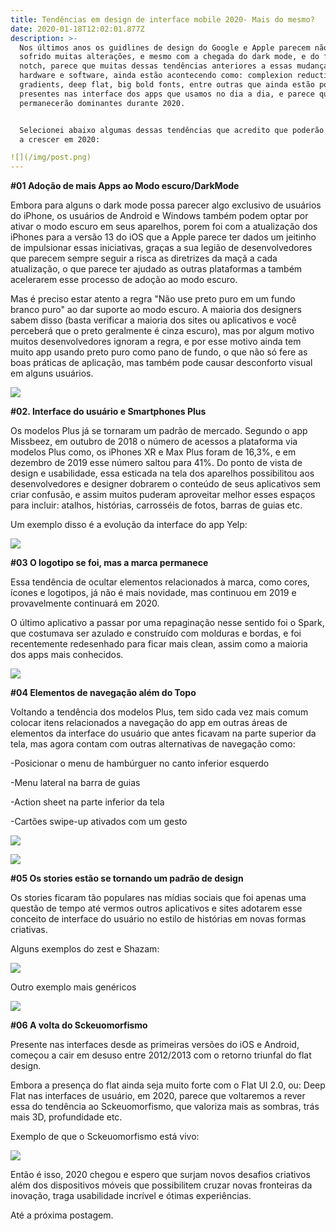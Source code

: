 ```yaml
---
title: Tendências em design de interface mobile 2020- Mais do mesmo?
date: 2020-01-18T12:02:01.877Z
description: >-
  Nos últimos anos os guidlines de design do Google e Apple parecem não ter
  sofrido muitas alterações, e mesmo com a chegada do dark mode, e do famigerado
  notch, parece que muitas dessas tendências anteriores a essas mudanças de
  hardware e software, ainda estão acontecendo como: complexion reduction,
  gradients, deep flat, big bold fonts, entre outras que ainda estão por ai
  presentes nas interface dos apps que usamos no dia a dia, e parece que
  permanecerão dominantes durante 2020.


  Selecionei abaixo algumas dessas tendências que acredito que poderão continuar
  a crescer em 2020:

![](/img/post.png)
---
```

**\#01 Adoção de mais Apps ao Modo escuro/DarkMode**

Embora para alguns o dark mode possa parecer algo exclusivo de usuários do iPhone, os usuários de Android e Windows também podem optar por ativar o modo escuro em seus aparelhos, porem foi com a atualização dos iPhones para a versão 13 do iOS que a Apple parece ter dados um jeitinho de impulsionar essas iniciativas, graças a sua legião de desenvolvedores que parecem sempre seguir a risca as diretrizes da maçã a cada atualização, o que parece ter ajudado as outras plataformas a também acelerarem esse processo de adoção ao modo escuro.

Mas é preciso estar atento a regra "Não use preto puro em um fundo branco puro" ao dar suporte ao modo escuro. A maioria dos designers sabem disso (basta verificar a maioria dos sites ou aplicativos e você perceberá que o preto geralmente é cinza escuro), mas por algum motivo muitos desenvolvedores ignoram a regra, e por esse motivo ainda tem muito app usando preto puro como pano de fundo, o que não só fere as boas práticas de aplicação, mas também pode causar desconforto visual em alguns usuários.

![](/img/0.png)



**\#02. Interface do usuário e Smartphones Plus**

Os modelos Plus já se tornaram um padrão de mercado. Segundo o app Missbeez, em outubro de 2018 o número de acessos a plataforma via modelos Plus como, os iPhones XR e Max Plus foram de 16,3%, e em dezembro de 2019 esse número saltou para 41%. Do ponto de vista de design e usabilidade, essa esticada na tela dos aparelhos possibilitou aos desenvolvedores e designer dobrarem o conteúdo de seus aplicativos sem criar confusão, e assim muitos puderam aproveitar melhor esses espaços para incluir: atalhos, histórias, carrosséis de fotos, barras de guias etc.

Um exemplo disso é a evolução da interface do app Yelp:

![](/img/0-1.png)

**\#03 O logotipo se foi, mas a marca permanece**

Essa tendência de ocultar elementos relacionados à marca, como cores, ícones e logotipos, já não é mais novidade, mas continuou em 2019 e provavelmente continuará em 2020.

O último aplicativo a passar por uma repaginação nesse sentido foi o Spark, que costumava ser azulado e construído com molduras e bordas, e foi recentemente redesenhado para ficar mais clean, assim como a maioria dos apps mais conhecidos.

![](/img/0-2.png)

**\#04 Elementos de navegação além do Topo**

Voltando a tendência dos modelos Plus, tem sido cada vez mais comum colocar itens relacionados a navegação do app em outras áreas de elementos da interface do usuário que antes ficavam na parte superior da tela, mas agora contam com outras alternativas de navegação como:

\-Posicionar o menu de hambúrguer no canto inferior esquerdo

\-Menu lateral na barra de guias

\-Action sheet na parte inferior da tela

\-Cartões swipe-up ativados com um gesto 

![](/img/0-3.png)

![](/img/0-4.png)

**\#05 Os stories estão se tornando um padrão de design**

Os stories ficaram tão populares nas mídias sociais que foi apenas uma questão de tempo até vermos outros aplicativos e sites adotarem esse conceito de interface do usuário no estilo de histórias em novas formas criativas.

Alguns exemplos do zest e Shazam: 



![](/img/0-5.png)

Outro exemplo mais genéricos

![](/img/0-6.png)

**\#06 A volta do Sckeuomorfismo** 

Presente nas interfaces desde as primeiras versões do iOS e Android, começou a cair em desuso entre 2012/2013 com o retorno triunfal do flat design. 

Embora a presença do flat ainda seja muito forte com o Flat UI 2.0, ou: Deep Flat nas interfaces de usuário, em 2020, parece que voltaremos a rever essa do tendência ao Sckeuomorfismo, que valoriza mais as sombras, trás mais 3D, profundidade etc.

Exemplo de que o Sckeuomorfismo está vivo:

![](/img/0-7.png)

Então é isso, 2020 chegou e espero que surjam novos desafios criativos além dos dispositivos móveis que possibilitem cruzar novas fronteiras da inovação, traga usabilidade incrível e ótimas experiências.

Até a próxima postagem.
